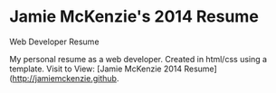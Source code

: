 Jamie McKenzie's 2014 Resume
======

Web Developer Resume

My personal resume as a web developer. Created in html/css using a template.
Visit to View: [Jamie McKenzie 2014 Resume](http://jamiemckenzie.github.